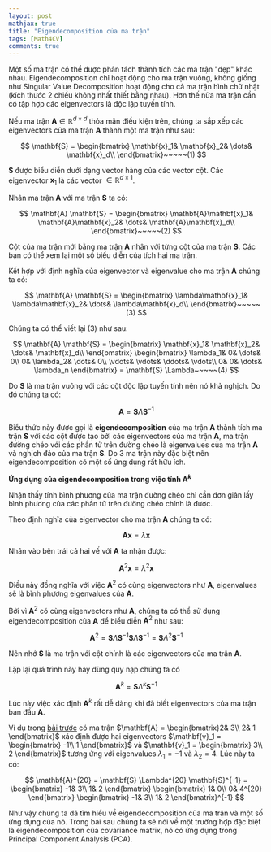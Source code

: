 ```yaml
---
layout: post
mathjax: true
title: "Eigendecomposition của ma trận"
tags: [Math4CV]
comments: true
---
```


Một số ma trận có thể được phân tách thành tích các ma trận "đẹp" khác nhau. Eigendecomposition chỉ hoạt động cho ma trận vuông, không giống như Singular Value Decomposition hoạt động cho cả ma trận hình chữ nhật (kích thước 2 chiều không nhất thiết bằng nhau). Hơn thế nữa ma trận cần có tập hợp các eigenvectors là độc lập tuyến tính.

Nếu ma trận $\mathbf{A} \in \mathbb{R}^{d \times d}$ thỏa mãn điều kiện trên, chúng ta sắp xếp các eigenvectors của ma trận $\mathbf{A}$ thành một ma trận như sau:

$$
\mathbf{S} = 
\begin{bmatrix}
\mathbf{x}_1& \mathbf{x}_2& \dots& \mathbf{x}_d\\
\end{bmatrix}~~~~~(1)
$$

$\mathbf{S}$ được biểu diễn dưới dạng vector hàng của các vector cột. Các eigenvector $\mathbf{x}_1$ là các vector $\in \mathbb{R}^{d \times 1}$.

Nhân ma trận $\mathbf{A}$ với ma trận $\mathbf{S}$ ta có:

$$
\mathbf{A} \mathbf{S} = 
\begin{bmatrix}
\mathbf{A}\mathbf{x}_1& \mathbf{A}\mathbf{x}_2& \dots& \mathbf{A}\mathbf{x}_d\\
\end{bmatrix}~~~~~(2)
$$

Cột của ma trận mới bằng ma trận $\mathbf{A}$ nhân với từng cột của ma trận $\mathbf{S}$. Các bạn có thể xem lại một số biểu diễn của tích hai ma trận.

Kết hợp với định nghĩa của eigenvector và eigenvalue cho ma trận $\mathbf{A}$ chúng ta có:

$$
\mathbf{A} \mathbf{S} = 
\begin{bmatrix}
\lambda\mathbf{x}_1& \lambda\mathbf{x}_2& \dots& \lambda\mathbf{x}_d\\
\end{bmatrix}~~~~~(3)
$$

Chúng ta có thể viết lại (3) như sau:

$$
\mathbf{A} \mathbf{S} = 
\begin{bmatrix}
\mathbf{x}_1& \mathbf{x}_2& \dots& \mathbf{x}_d\\
\end{bmatrix} 
\begin{bmatrix}
\lambda_1& 0& \dots& 0\\
0& \lambda_2& \dots& 0\\
\vdots& \vdots& \ddots& \vdots\\
0& 0& \dots& \lambda_n
\end{bmatrix} = 
\mathbf{S} \Lambda~~~~~(4)
$$

Do $\mathbf{S}$ là ma trận vuông với các cột độc lập tuyến tính nên nó khả nghịch. Do đó chúng ta có:

$$
\mathbf{A} = \mathbf{S} \Lambda \mathbf{S}^{-1}
$$

Biểu thức này được gọi là **eigendecomposition** của ma trận $\mathbf{A}$ thành tích ma trận $\mathbf{S}$ với các cột được tạo bởi các eigenvectors của ma trận $\mathbf{A}$, ma trận đường chéo với các phần tử trên đường chéo là eigenvalues của ma trận $\mathbf{A}$ và nghịch đảo của ma trận $\mathbf{S}$. Do 3 ma trận này đặc biệt nên eigendecomposition có một số ứng dụng rất hữu ích.

**Ứng dụng của eigendecomposition trong việc tính $\mathbf{A}^k$**

Nhận thấy tính bình phương của ma trận đường chéo chỉ cần đơn giản lấy bình phương của các phần tử trên đường chéo chính là được.

Theo định nghĩa của eigenvector cho ma trận $\mathbf{A}$ chúng ta có:

$$
\mathbf{A} \mathbf{x} = \lambda \mathbf{x}
$$

Nhân vào bên trái cả hai vế với $\mathbf{A}$ ta nhận được:

$$
\mathbf{A}^2 \mathbf{x} = \lambda^2 \mathbf{x}
$$

Điều này đồng nghĩa với việc $\mathbf{A}^2$ có cùng eigenvectors như $\mathbf{A}$, eigenvalues sẽ là bình phương eigenvalues của $\mathbf{A}$. 

Bởi vì $\mathbf{A}^2$ có cùng eigenvectors như $\mathbf{A}$, chúng ta có thể sử dụng eigendecomposition của $\mathbf{A}$ để biểu diễn $\mathbf{A}^2$ như sau:

$$
\mathbf{A}^2 = \mathbf{S} \Lambda \mathbf{S}^{-1} \mathbf{S} \Lambda \mathbf{S}^{-1} = \mathbf{S} \Lambda^2 \mathbf{S}^{-1}
$$

Nên nhớ $\mathbf{S}$ là ma trận với cột chính là các eigenvectors của ma trận $\mathbf{A}$.

Lặp lại quá trình này hay dùng quy nạp chúng ta có 

$$
\mathbf{A}^k = \mathbf{S} \Lambda^k \mathbf{S}^{-1}
$$

Lúc này việc xác định $\mathbf{A}^k$ rất dễ dàng khi đã biết eigenvectors của ma trận ban đầu $\mathbf{A}$.

Ví dụ trong [bài trước](https://huytranvan2010.github.io/Eigenvectors-eigenvalues/) có ma trận $\mathbf{A} = \begin{bmatrix}2& 3\\ 2& 1 \end{bmatrix}$ xác định được hai eigenvectors $\mathbf{v}_1 = 
\begin{bmatrix}
-1\\
1
\end{bmatrix}$ và $\mathbf{v}_1 = 
\begin{bmatrix}
3\\
2
\end{bmatrix}$ tương ứng với eigenvalues $\lambda_1 = -1$ và $\lambda_2 = 4$. Lúc này ta có:

$$
\mathbf{A}^{20} = \mathbf{S} \Lambda^{20} \mathbf{S}^{-1} = 
\begin{bmatrix}
-1& 3\\
1& 2
\end{bmatrix}
\begin{bmatrix}
1& 0\\
0& 4^{20}
\end{bmatrix}
\begin{bmatrix}
-1& 3\\
1& 2
\end{bmatrix}^{-1}
$$

Như vậy chúng ta đã tìm hiểu về eigendecomposition của ma trận và một số ứng dụng của nó. Trong bài sau chúng ta sẽ nói về một trường hợp đặc biệt là eigendecomposition của covariance matrix, nó có ứng dụng trong Principal Component Analysis (PCA).